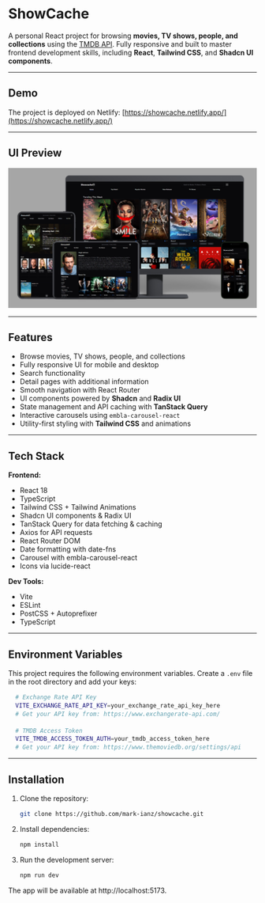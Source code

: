 # ShowCache

A personal React project for browsing **movies, TV shows, people, and collections** using the [TMDB API](https://www.themoviedb.org/). Fully responsive and built to master frontend development skills, including **React**, **Tailwind CSS**, and **Shadcn UI components**.

---

## Demo

The project is deployed on Netlify: [https://showcache.netlify.app/](https://showcache.netlify.app/)

---

## UI Preview

![ShowCache Mockup](ShowCache.png)

---

## Features

- Browse movies, TV shows, people, and collections
- Fully responsive UI for mobile and desktop
- Search functionality
- Detail pages with additional information
- Smooth navigation with React Router
- UI components powered by **Shadcn** and **Radix UI**
- State management and API caching with **TanStack Query**
- Interactive carousels using `embla-carousel-react`
- Utility-first styling with **Tailwind CSS** and animations

---

## Tech Stack

**Frontend:**

- React 18  
- TypeScript  
- Tailwind CSS + Tailwind Animations  
- Shadcn UI components & Radix UI  
- TanStack Query for data fetching & caching  
- Axios for API requests  
- React Router DOM  
- Date formatting with date-fns  
- Carousel with embla-carousel-react  
- Icons via lucide-react  

**Dev Tools:**

- Vite  
- ESLint  
- PostCSS + Autoprefixer  
- TypeScript  

---

## Environment Variables

This project requires the following environment variables. Create a `.env` file in the root directory and add your keys:
 ```bash
   # Exchange Rate API Key
   VITE_EXCHANGE_RATE_API_KEY=your_exchange_rate_api_key_here
   # Get your API key from: https://www.exchangerate-api.com/
   
   # TMDB Access Token
   VITE_TMDB_ACCESS_TOKEN_AUTH=your_tmdb_access_token_here
   # Get your API key from: https://www.themoviedb.org/settings/api
```

---

## Installation

1. Clone the repository:
   ```bash
   git clone https://github.com/mark-ianz/showcache.git

2. Install dependencies:
   ```bash
   npm install

3. Run the development server:
     ```bash
     npm run dev
     
The app will be available at http://localhost:5173.

